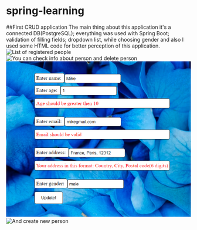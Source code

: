 # spring-learning
##First CRUD application
The main thing about this application it's a connected DB(PostgreSQL); everything was used with Spring Boot; validation of filling fields;
dropdown list, while choosing gender and also I used some HTML code for better perception of this application.
![List of registered people](screenshots/Show_page.bmp.png)
![You can check info about person and delete person](screenshots/Person_info.png)
![Update info about person](screenshots/Updating.png)
![And create new person](screenshots/Show_page.png)
